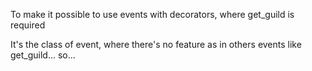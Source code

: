 To make it possible to use events with decorators, where get_guild is required

It's the class of event, where there's no feature as in others events like get_guild... so...
